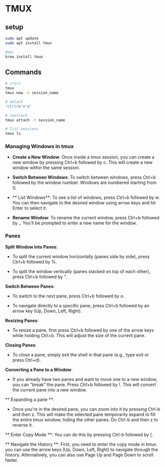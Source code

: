 # TMUX

## setup 

``` bash
sudo apt update
sudo apt install tmux

#mac
brew install tmux
```


## Commands

``` bash
# start
tmux
tmux new -s session_name

# detach
'Ctrl+b'+'d'

# reattach
tmux attach -t session_name

# list sessions
tmux ls
```

### Managing Windows in tmux
- **Create a New Window**: Once inside a tmux session, you can create a new window by pressing Ctrl+b followed by c. This will create a new window within the same session.

- **Switch Between Windows**: To switch between windows, press Ctrl+b followed by the window number. Windows are numbered starting from 0.

- ** List Windows**: To see a list of windows, press Ctrl+b followed by w. You can then navigate to the desired window using arrow keys and hit Enter to select it.

- **Rename Window**: To rename the current window, press Ctrl+b followed by ,. You'll be prompted to enter a new name for the window.


### Panes

**Split Window into Panes**:

- To split the current window horizontally (panes side by side), press Ctrl+b followed by %.

- To split the window vertically (panes stacked on top of each other), press Ctrl+b followed by ".

**Switch Between Panes**:

- To switch to the next pane, press Ctrl+b followed by o.

- To navigate directly to a specific pane, press Ctrl+b followed by an arrow key (Up, Down, Left, Right).

**Resizing Panes**:

- To resize a pane, first press Ctrl+b followed by one of the arrow keys while holding Ctrl+b. This will adjust the size of the current pane.

**Closing Panes**:

- To close a pane, simply exit the shell in that pane (e.g., type exit or press Ctrl+d).

**Converting a Pane to a Window**:

- If you already have two panes and want to move one to a new window, you can "break" the pane. Press Ctrl+b followed by !. This will convert the current pane into a new window.

** Expanding a pane **:
- Once you're in the desired pane, you can zoom into it by pressing Ctrl-b and then z. This will make the selected pane temporarily expand to fill the entire tmux window, hiding the other panes. Do Ctrl-b and then z to reverse it. 

** Enter Copy Mode **: You can do this by pressing Ctrl-b followed by [.

** Navigate the History **: First, you need to enter the copy mode in tmux. you can use the arrow keys (Up, Down, Left, Right) to navigate through the history. Alternatively, you can also use Page Up and Page Down to scroll faster.
